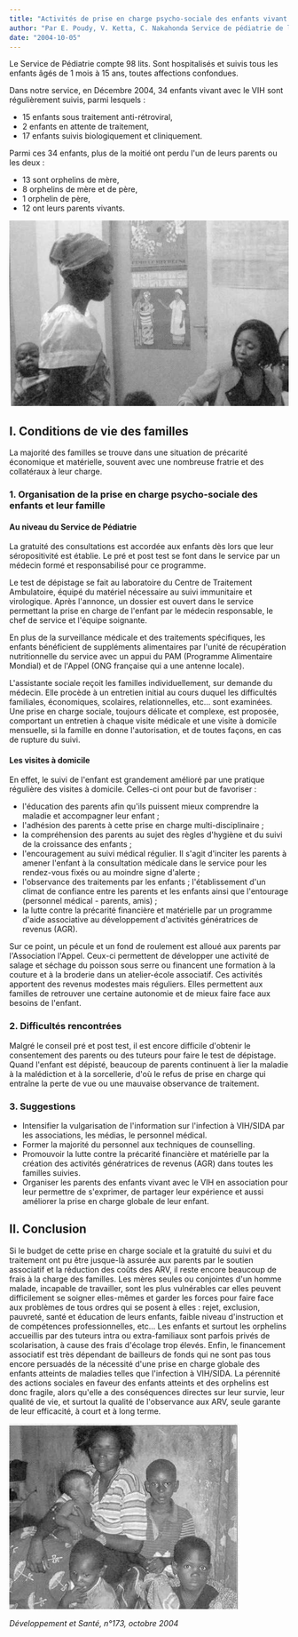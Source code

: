 ```yaml
---
title: "Activités de prise en charge psycho-sociale des enfants vivant avec le VIH/SIDA"
author: "Par E. Poudy, V. Ketta, C. Nakahonda Service de pédiatrie de l'hôpital A. Sicé, Pointe Noire, République du Congo.  "
date: "2004-10-05"
---
```


Le Service de Pédiatrie compte 98 lits. Sont hospitalisés et suivis tous les enfants âgés de 1 mois à 15 ans, toutes affections confondues.

Dans notre service, en Décembre 2004, 34 enfants vivant avec le VIH sont régulièrement suivis, parmi lesquels :

*   15 enfants sous traitement anti-rétroviral,
*   2 enfants en attente de traitement,
*   17 enfants suivis biologiquement et cliniquement.

Parmi ces 34 enfants, plus de la moitié ont perdu l'un de leurs parents ou les deux :

*   13 sont orphelins de mère,
*   8 orphelins de mère et de père,
*   1 orphelin de père,
*   12 ont leurs parents vivants.


![](i1054-1.jpg)


## I. Conditions de vie des familles

La majorité des familles se trouve dans une situation de précarité économique et matérielle, souvent avec une nombreuse fratrie et des collatéraux à leur charge.

### 1. Organisation de la prise en charge psycho-sociale des enfants et leur famille

#### Au niveau du Service de Pédiatrie

La gratuité des consultations est accordée aux enfants dès lors que leur séropositivité est établie. Le pré et post test se font dans le service par un médecin formé et responsabilisé pour ce programme.

Le test de dépistage se fait au laboratoire du Centre de Traitement Ambulatoire, équipé du matériel nécessaire au suivi immunitaire et virologique. Après l'annonce, un dossier est ouvert dans le service permettant la prise en charge de l'enfant par le médecin responsable, le chef de service et l'équipe soignante.

En plus de la surveillance médicale et des traitements spécifiques, les enfants bénéficient de suppléments alimentaires par l'unité de récupération nutritionnelle du service avec un appui du PAM (Programme Alimentaire Mondial) et de l'Appel (ONG française qui a une antenne locale).

L'assistante sociale reçoit les familles individuellement, sur demande du médecin. Elle procède à un entretien initial au cours duquel les difficultés familiales, économiques, scolaires, relationnelles, etc... sont examinées. Une prise en charge sociale, toujours délicate et complexe, est proposée, comportant un entretien à chaque visite médicale et une visite à domicile mensuelle, si la famille en donne l'autorisation, et de toutes façons, en cas de rupture du suivi.

#### Les visites à domicile

En effet, le suivi de l'enfant est grandement amélioré par une pratique régulière des visites à domicile. Celles-ci ont pour but de favoriser :

*   l'éducation des parents afin qu'ils puissent mieux comprendre la maladie et accompagner leur enfant ;
*   l'adhésion des parents à cette prise en charge multi-disciplinaire ;
*   la compréhension des parents au sujet des règles d'hygiène et du suivi de la croissance des enfants ;
*   l'encouragement au suivi médical régulier. Il s'agit d'inciter les parents à amener l'enfant à la consultation médicale dans le service pour les rendez-vous fixés ou au moindre signe d'alerte ;
*   l'observance des traitements par les enfants ; l'établissement d'un climat de confiance entre les parents et les enfants ainsi que l'entourage (personnel médical - parents, amis) ;
*   la lutte contre la précarité financière et matérielle par un programme d'aide associative au développement d'activités génératrices de revenus (AGR).

Sur ce point, un pécule et un fond de roulement est alloué aux parents par l'Association l'Appel. Ceux-ci permettent de développer une activité de salage et séchage du poisson sous serre ou financent une formation à la couture et à la broderie dans un atelier-école associatif. Ces activités apportent des revenus modestes mais réguliers. Elles permettent aux familles de retrouver une certaine autonomie et de mieux faire face aux besoins de l'enfant.

### 2. Difficultés rencontrées

Malgré le conseil pré et post test, il est encore difficile d'obtenir le consentement des parents ou des tuteurs pour faire le test de dépistage. Quand l'enfant est dépisté, beaucoup de parents continuent à lier la maladie à la malédiction et à la sorcellerie, d'où le refus de prise en charge qui entraîne la perte de vue ou une mauvaise observance de traitement.

### 3. Suggestions

*   Intensifier la vulgarisation de l'information sur l'infection à VIH/SIDA par les associations, les médias, le personnel médical.  
*   Former la majorité du personnel aux techniques de counselling.  
*   Promouvoir la lutte contre la précarité financière et matérielle par la création des activités génératrices de revenus (AGR) dans toutes les familles suivies.  
*   Organiser les parents des enfants vivant avec le VIH en association pour leur permettre de s'exprimer, de partager leur expérience et aussi améliorer la prise en charge globale de leur enfant.

## II. Conclusion

Si le budget de cette prise en charge sociale et la gratuité du suivi et du traitement ont pu être jusque-là assurée aux parents par le soutien associatif et la réduction des coûts des ARV, il reste encore beaucoup de frais à la charge des familles. Les mères seules ou conjointes d'un homme malade, incapable de travailler, sont les plus vulnérables car elles peuvent difficilement se soigner elles-mêmes et garder les forces pour faire face aux problèmes de tous ordres qui se posent à elles : rejet, exclusion, pauvreté, santé et éducation de leurs enfants, faible niveau d'instruction et de compétences professionnelles, etc... Les enfants et surtout les orphelins accueillis par des tuteurs intra ou extra-familiaux sont parfois privés de scolarisation, à cause des frais d'écolage trop élevés. Enfin, le financement associatif est très dépendant de bailleurs de fonds qui ne sont pas tous encore persuadés de la nécessité d'une prise en charge globale des enfants atteints de maladies telles que l'infection à VIH/SIDA. La pérennité des actions sociales en faveur des enfants atteints et des orphelins est donc fragile, alors qu'elle a des conséquences directes sur leur survie, leur qualité de vie, et surtout la qualité de l'observance aux ARV, seule garante de leur efficacité, à court et à long terme.


![](i1054-2.jpg)


_Développement et Santé, n°173, octobre 2004_
